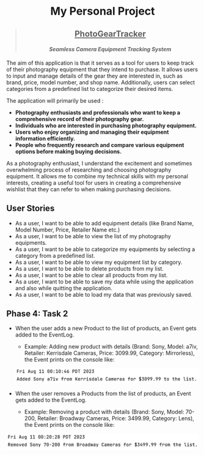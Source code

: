 # <center> My Personal Project

> ## <center> <u> PhotoGearTracker </u> </center>
> #### <center> *Seamless Camera Equipment Tracking System*

The aim of this application is that it serves as a tool for users to keep track of their photography equipment that they
intend to purchase. It allows users to input and manage details of the gear they are interested in, such as brand,
price, model number, and shop name. Additionally, users can select categories from a predefined list to categorize their
desired items.

The application will primarily be used :

- **Photography enthusiasts and professionals who want to keep a comprehensive record of their photography gear.**
- **Individuals who are interested in purchasing photography equipment.**
- **Users who enjoy organizing and managing their equipment information efficiently.**
- **People who frequently research and compare various equipment options before making buying decisions.**

As a photography enthusiast, I understand the excitement and sometimes overwhelming process of researching and choosing
photography equipment. It allows me to combine my technical skills with my personal interests, creating a useful tool
for users in creating a comprehensive wishlist that they can refer to when making purchasing decisions.

## User Stories

- As a user, I want to be able to add equipment details (like Brand Name, Model Number, Price, Retailer Name etc.)
- As a user, I want to be able to view the list of my photography equipments.
- As a user, I want to be able to categorize my equipments by selecting a category from a predefined list.
- As a user, I want to be able to view my equipment list by category.
- As a user, I want to be able to delete products from my list.
- As a user, I want to be able to clear all products from my list.
- As a user, I want to be able to save my data while using the application and also while quitting the application.
- As a user, I want to be able to load my data that was previously saved.

## Phase 4: Task 2
- When the user adds a new Product to the list of products, an Event gets added to the EventLog. 
  - Example: Adding new product with details (Brand: Sony, Model: a7iv, Retailer: Kerrisdale Cameras, Price: 3099.99, Category: Mirrorless), the Event prints on the console like:
  

  ![](./data/readme_pics/AddNewProduct.png)
  
- When the user removes a Products from the list of products, an Event gets added to the EventLog.
  - Example: Removing a product with details (Brand: Sony, Model: 70-200, Retailer: Broadway Cameras, Price: 3499.99, Category: Lens), the Event prints on the console like:


![](./data/readme_pics/RemoveProduct.png)